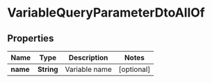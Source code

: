 

# VariableQueryParameterDtoAllOf

## Properties

Name | Type | Description | Notes
------------ | ------------- | ------------- | -------------
**name** | **String** | Variable name |  [optional]



